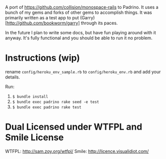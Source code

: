 A port of https://github.com/collision/monospace-rails to Padrino. It uses a bunch of my gems and forks of other gems to
accomplish things. It was primarily written as a test app to put (Garry)[http://github.com/bookworm/garry] through its
paces.  

In the future I plan to write some docs, but have fun playing around with it anyway. It's fully functional and you should be able to run it no problem.

# Instructions (wip)       

rename `config/heroku_env_sample.rb` to `config/heroku_env.rb` and add your details.

Run:

1. `$ bundle install`     
2. `$ bundle exec padrino rake seed -e test`
3. `$ bundle exec padrino rake test`            

# Dual Licensed under WTFPL and Smile License

WTFPL: http://sam.zoy.org/wtfpl/ 
Smile: http://licence.visualidiot.com/